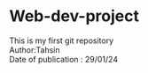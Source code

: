 # Web-dev-project
This is my first git repository
<br>Author:Tahsin
<br>Date of publication : 29/01/24
